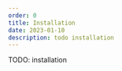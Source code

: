 ```yaml
---
order: 0
title: Installation
date: 2023-01-10
description: todo installation
---
```


TODO: installation
